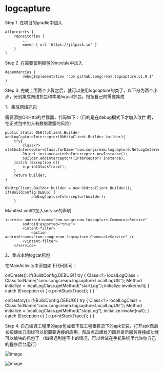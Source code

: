 # logcapture
Step 1. 在项目的gradle中加入

	allprojects {
		repositories {
			...
			maven { url 'https://jitpack.io' }
		}
	}
Step 2. 在需要使用抓包的module中加入

	dependencies {
	        debugImplementation 'com.github.songcream:logcapture:v1.0.1'
	}
  
Step 3. 完成上面两个步骤之后，就可以使用logcapture的类了，以下分为两个小步，分别集成网络抓包和本地logcat抓包，根据自己的需要集成

1、集成网络抓包

 需要添加OKHttp的拦截器，代码如下：（目的是在debug模式下才加入改拦	截，在正式包中加入有数据泄露的风险）
 
 	public static OkHttpClient.Builder addLogCaptureInterceptor(OkHttpClient.Builder builder){
		try{
		    Class<?> stethoInterceptor=Class.forName("com.songcream.logcapture.NetLogIntercepter");
		    Object instance=stethoInterceptor.newInstance();
		    builder.addInterceptor((Interceptor) instance);
		}catch (Exception e){
		    e.printStackTrace();
		}
		return builder;
   	}
	
	OkHttpClient.Builder builder = new OkHttpClient.Builder();
	if(BuildConfig.DEBUG) {
                addLogCaptureInterceptor(builder);
        }
	
  Manifest.xml中加入service的声明

	<service android:name="com.songcream.logcapture.CommucateService"
            android:exported="true">
            <intent-filter>
                <action android:name="com.songcream.logcapture.CommucateService" />
            </intent-filter>
        </service>
	
2、集成本地logcat抓包

  在MainActivity中添加如下代码即可：
  
  onCreate():
  	if(BuildConfig.DEBUG){
	    try {
		Class<?> localLogClass = Class.forName("com.songcream.logcapture.LocalLogUtil");
		Method initialize = localLogClass.getMethod("startLog");
		initialize.invoke(null);
	    } catch (Exception e) {
		e.printStackTrace();
	    }
        }
	
  onDestroy():
  	if(BuildConfig.DEBUG){
            try {
                Class<?> localLogClass = Class.forName("com.songcream.logcapture.LocalLogUtil");
                Method initialize = localLogClass.getMethod("stopLog");
                initialize.invoke(null);
            } catch (Exception e) {
                e.printStackTrace();
            }
        }

Step 4. 自己编译工程里的app包或者下载工程根目录下的apk安装，打开apk然后长按螺丝刀图标可以配置要连接的应用，然后点击螺丝刀图标提示服务连接成功就可以愉快的抓包了
（如果遇到连不上的情况，可以尝试在手机系统里允许你自己的程序后台运行）

 ![image](https://github.com/songcream/logcapture/blob/master/pic.jpg)
 
 ![image](https://github.com/songcream/logcapture/blob/master/pic1.jpg)
